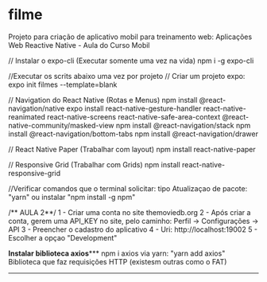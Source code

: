 # filme
Projeto para criação de aplicativo mobil para treinamento web: Aplicações Web
Reactive Native - Aula do Curso Mobil

// Instalar o expo-cli (Executar somente uma vez na vida)
npm i -g expo-cli


//Executar os scrits abaixo uma vez por projeto
// Criar um projeto expo:
expo init filmes --template=blank

// Navigation do React Native (Rotas e Menus)
npm install @react-navigation/native
expo install react-native-gesture-handler react-native-reanimated react-native-screens react-native-safe-area-context @react-native-community/masked-view
npm install @react-navigation/stack
npm install @react-navigation/bottom-tabs
npm install @react-navigation/drawer

// React Native Paper (Trabalhar com layout)
npm install react-native-paper

// Responsive Grid (Trabalhar com Grids)
npm install react-native-responsive-grid

//Verificar comandos que o terminal solicitar: tipo Atualizaçao de pacote: "yarn" ou instalar "npm install -g npm"

/** AULA 2**/
1 - Criar uma conta no site themoviedb.org
2 - Após criar a conta, gerem uma API_KEY no site, pelo caminho: Perfil -> Configurações -> API
3 - Preencher o cadastro do aplicativo
4 - Uri: http://localhost:19002
5 - Escolher a opçao "Development"

****************Instalar biblioteca axios*******************
npm i axios
via yarn:
"yarn add axios"
Biblioteca que faz requisições HTTP (existesm outras como o FAT)

*************************************************************






